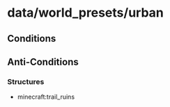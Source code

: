 # data/world_presets/urban  
  
## Conditions  
  
## Anti-Conditions  
  
### Structures  
  * minecraft:trail_ruins
  
